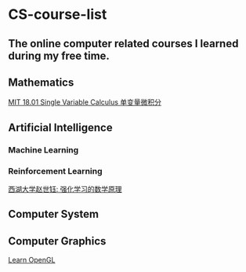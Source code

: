 # CS-course-list
The online computer related courses I learned during my free time.
-----------
## Mathematics

[MIT 18.01 Single Variable Calculus 单变量微积分](https://www.bilibili.com/video/BV1mx411S7M3/)

## Artificial Intelligence 

### Machine Learning

### Reinforcement Learning
[西湖大学赵世钰: 强化学习的数学原理](https://www.bilibili.com/video/BV1sd4y167NS)

## Computer System

## Computer Graphics
[Learn OpenGL](https://learnopengl.com/Introduction)
